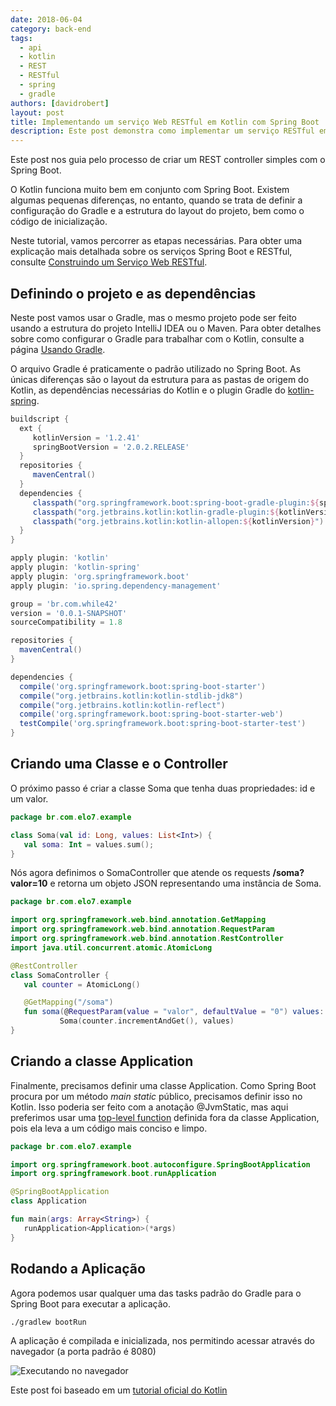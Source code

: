 ```yaml
---
date: 2018-06-04
category: back-end
tags:
  - api
  - kotlin
  - REST
  - RESTful
  - spring
  - gradle
authors: [davidrobert]
layout: post
title: Implementando um serviço Web RESTful em Kotlin com Spring Boot
description: Este post demonstra como implementar um serviço RESTful em Kotlin utilizando Spring Boot
---
```


Este post nos guia pelo processo de criar um REST controller simples com o Spring Boot.

O Kotlin funciona muito bem em conjunto com Spring Boot. Existem algumas pequenas diferenças, no entanto, quando se trata de definir a configuração do Gradle e a estrutura do layout do projeto, bem como o código de inicialização.

Neste tutorial, vamos percorrer as etapas necessárias. Para obter uma explicação mais detalhada sobre os serviços Spring Boot e RESTful, consulte [Construindo um Serviço Web RESTful](https://spring.io/guides/gs/rest-service/).

## Definindo o projeto e as dependências

Neste post vamos usar o Gradle, mas o mesmo projeto pode ser feito usando a estrutura do projeto IntelliJ IDEA ou o Maven. Para obter detalhes sobre como configurar o Gradle para trabalhar com o Kotlin, consulte a página [Usando Gradle](https://kotlinlang.org/docs/reference/using-gradle.html).

O arquivo Gradle é praticamente o padrão utilizado no Spring Boot. As únicas diferenças são o layout da estrutura para as pastas de origem do Kotlin, as dependências necessárias do Kotlin e o plugin Gradle do [kotlin-spring](https://kotlinlang.org/docs/reference/compiler-plugins.html#kotlin-spring-compiler-plugi).

```gradle
buildscript {
  ext {
     kotlinVersion = '1.2.41'
     springBootVersion = '2.0.2.RELEASE'
  }
  repositories {
     mavenCentral()
  }
  dependencies {
     classpath("org.springframework.boot:spring-boot-gradle-plugin:${springBootVersion}")
     classpath("org.jetbrains.kotlin:kotlin-gradle-plugin:${kotlinVersion}")
     classpath("org.jetbrains.kotlin:kotlin-allopen:${kotlinVersion}")
  }
}

apply plugin: 'kotlin'
apply plugin: 'kotlin-spring'
apply plugin: 'org.springframework.boot'
apply plugin: 'io.spring.dependency-management'

group = 'br.com.while42'
version = '0.0.1-SNAPSHOT'
sourceCompatibility = 1.8

repositories {
  mavenCentral()
}

dependencies {
  compile('org.springframework.boot:spring-boot-starter')
  compile("org.jetbrains.kotlin:kotlin-stdlib-jdk8")
  compile("org.jetbrains.kotlin:kotlin-reflect")
  compile('org.springframework.boot:spring-boot-starter-web')
  testCompile('org.springframework.boot:spring-boot-starter-test')
}
```

## Criando uma Classe e o Controller

O próximo passo é criar a classe Soma que tenha duas propriedades: id e um valor.

```kotlin
package br.com.elo7.example

class Soma(val id: Long, values: List<Int>) {
   val soma: Int = values.sum();
}
```

Nós agora definimos o SomaController que atende os requests **/soma?valor=10** e retorna um objeto JSON representando uma instância de Soma.

```kotlin
package br.com.elo7.example

import org.springframework.web.bind.annotation.GetMapping
import org.springframework.web.bind.annotation.RequestParam
import org.springframework.web.bind.annotation.RestController
import java.util.concurrent.atomic.AtomicLong

@RestController
class SomaController {
   val counter = AtomicLong()

   @GetMapping("/soma")
   fun soma(@RequestParam(value = "valor", defaultValue = "0") values: List<Int>) =
           Soma(counter.incrementAndGet(), values)
}
```

## Criando a classe Application 

Finalmente, precisamos definir uma classe Application. Como Spring Boot procura por um método *main static* público, precisamos definir isso no Kotlin. Isso poderia ser feito com a anotação @JvmStatic, mas aqui preferimos usar uma [top-level function](https://kotlinlang.org/docs/reference/functions.html) definida fora da classe Application, pois ela leva a um código mais conciso e limpo.

```kotlin
package br.com.elo7.example

import org.springframework.boot.autoconfigure.SpringBootApplication
import org.springframework.boot.runApplication

@SpringBootApplication
class Application

fun main(args: Array<String>) {
   runApplication<Application>(*args)
}
```

## Rodando a Aplicação

Agora podemos usar qualquer uma das tasks padrão do Gradle para o Spring Boot para executar a aplicação.

```bash
./gradlew bootRun
```

A aplicação é compilada e inicializada, nos permitindo acessar através do navegador (a porta padrão é 8080)

![Executando no navegador](../images/web-restful-em-kotlin-com-springboot-1.png)

Este post foi baseado em um [tutorial oficial do Kotlin](https://kotlinlang.org/docs/tutorials/spring-boot-restful.html)

